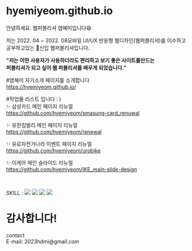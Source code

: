 # hyemiyeom.github.io

안녕하세요. 웹퍼블리셔 염혜미입니다😄

저는 2022. 04 ~ 2022. 08모바일 UI/UX 반응형 웹디자인(웹퍼블리셔)를 이수하고<br>
공부하고있는 💪신입 웹퍼블리셔입니다.


<strong>"저는 어떤 사용자가 사용하더라도 편리하고 보기 좋은 사이트를만드는 <br>
퍼블리셔가 되고 싶어 웹 퍼블리셔를 배우게 되었습니다."</strong>



#염혜미 자기소개 페이지를 소개합니다<br>
https://hyemiyeom.github.io/



#작업물 리스트 입니다 : ) <br>
✨ 삼성카드 메인 페이지 리뉴얼<br>
https://github.com/hyemiyeom/smasung-card_renuwal<br>

✨ 유한킴벌리 메인 페이지 리뉴얼<br>
https://github.com/hyemiyeom/renewal<br>

✨ 유로자전거나라 이벤트 페이지 리뉴얼<br>
https://github.com/hyemiyeom/urobike

✨ 이케아 메인 슬라이드 리뉴얼<br>
https://github.com/hyemiyeom/IKE_main-slide-design


<br>
<p>SKILL : 
<span><img src="https://img.shields.io/badge/HTML-E34F26?style=flat&logo=HTML5&logoColor=white"/> </span>
<span><img src="https://img.shields.io/badge/CSS3-1572B6?style=flat&logo=CSS3&logoColor=white"/> </span>
<span><img src="https://img.shields.io/badge/jQuery-0769AD?style=flat&logo=jQuery&logoColor=white"/> </span>
<span><img src="https://img.shields.io/badge/Photoshop-31A8FF?style=flat&logo=Adobe Photoshop&logoColor=white"/></span>
</p>




<h1>감사합니다!</h1>
contact<br>
E-mail: 2023hdmi@gmail.com
